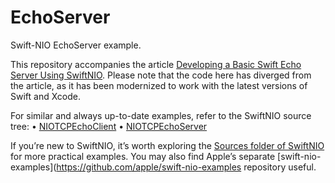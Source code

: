 # EchoServer

Swift-NIO EchoServer example.

This repository accompanies the article [Developing a Basic Swift Echo Server Using SwiftNIO](https://www.process-one.net/blog/developing-a-basic-swift-echo-server-using-swift-nio/).
Please note that the code here has diverged from the article, as it has been modernized to work with the latest versions of Swift and Xcode.

For similar and always up-to-date examples, refer to the SwiftNIO source tree:
    •    [NIOTCPEchoClient](https://github.com/apple/swift-nio/tree/main/Sources/NIOTCPEchoClient)
    •    [NIOTCPEchoServer](https://github.com/apple/swift-nio/tree/main/Sources/NIOTCPEchoServer)

If you’re new to SwiftNIO, it’s worth exploring the [Sources folder of SwiftNIO](https://github.com/apple/swift-nio/tree/main/Sources) for more practical examples.
You may also find Apple’s separate [swift-nio-examples](https://github.com/apple/swift-nio-examples repository useful.
